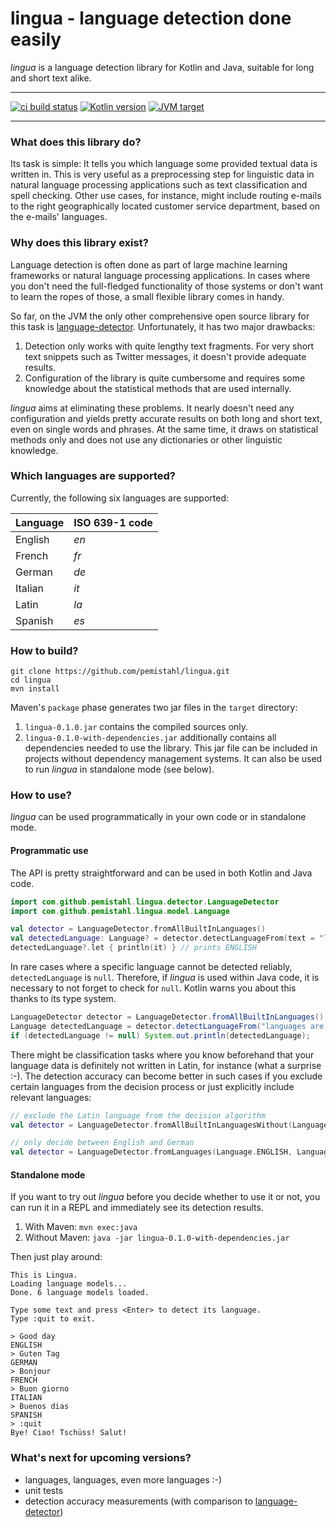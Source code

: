 # lingua - language detection done easily
*lingua* is a language detection library for Kotlin and Java, suitable for long and short text alike.
___
[![ci build status][travis ci badge]][travis ci url]
[![Kotlin version][Kotlin version badge]][Kotlin url]
[![JVM target][JVM target badge]][JVM target url]
___

### What does this library do?
Its task is simple: It tells you which language some provided textual data is written in. This is very useful as a preprocessing step for linguistic data in natural language processing applications such as text classification and spell checking. Other use cases, for instance, might include routing e-mails to the right geographically located customer service department, based on the e-mails' languages.

### Why does this library exist?
Language detection is often done as part of large machine learning frameworks or natural language processing applications. In cases where you don't need the full-fledged functionality of those systems or don't want to learn the ropes of those, a small flexible library comes in handy. 

So far, on the JVM the only other comprehensive open source library for this task is [language-detector](https://github.com/optimaize/language-detector). Unfortunately, it has two major drawbacks:
 
1. Detection only works with quite lengthy text fragments. For very short text snippets such as Twitter messages, it doesn't provide adequate results.
2. Configuration of the library is quite cumbersome and requires some knowledge about the statistical methods that are used internally.

*lingua* aims at eliminating these problems. It nearly doesn't need any configuration and yields pretty accurate results on both long and short text, even on single words and phrases. At the same time, it draws on statistical methods only and does not use any dictionaries or other linguistic knowledge.

### Which languages are supported?

Currently, the following six languages are supported:

| Language | ISO 639-1 code |
| -------- | -------------- |
| English  | *en*           |
| French   | *fr*           |
| German   | *de*           |
| Italian  | *it*           |
| Latin    | *la*           |
| Spanish  | *es*           |

### How to build?
```
git clone https://github.com/pemistahl/lingua.git
cd lingua
mvn install
```
Maven's `package` phase generates two jar files in the `target` directory:
1. `lingua-0.1.0.jar` contains the compiled sources only.
2. `lingua-0.1.0-with-dependencies.jar` additionally contains all dependencies needed to use the library. This jar file can be included in projects without dependency management systems. It can also be used to run *lingua* in standalone mode (see below).

### How to use?
*lingua* can be used programmatically in your own code or in standalone mode.

#### Programmatic use
The API is pretty straightforward and can be used in both Kotlin and Java code.

```kotlin
import com.github.pemistahl.lingua.detector.LanguageDetector
import com.github.pemistahl.lingua.model.Language

val detector = LanguageDetector.fromAllBuiltInLanguages()
val detectedLanguage: Language? = detector.detectLanguageFrom(text = "languages are awesome")
detectedLanguage?.let { println(it) } // prints ENGLISH
```

In rare cases where a specific language cannot be detected reliably, `detectedLanguage` is `null`. Therefore, if *lingua* is used within Java code, it is necessary to not forget to check for `null`. Kotlin warns you about this thanks to its type system.

```java
LanguageDetector detector = LanguageDetector.fromAllBuiltInLanguages();
Language detectedLanguage = detector.detectLanguageFrom("languages are awesome");
if (detectedLanguage != null) System.out.println(detectedLanguage);
```

There might be classification tasks where you know beforehand that your language data is definitely not written in Latin, for instance (what a surprise :-). The detection accuracy can become better in such cases if you exclude certain languages from the decision process or just explicitly include relevant languages:
```kotlin
// exclude the Latin language from the decision algorithm
val detector = LanguageDetector.fromAllBuiltInLanguagesWithout(Language.LATIN)

// only decide between English and German
val detector = LanguageDetector.fromLanguages(Language.ENGLISH, Language.GERMAN)
```

#### Standalone mode
If you want to try out *lingua* before you decide whether to use it or not, you can run it in a REPL and immediately see its detection results.
1. With Maven: `mvn exec:java`
2. Without Maven: `java -jar lingua-0.1.0-with-dependencies.jar`

Then just play around:

```
This is Lingua.
Loading language models...
Done. 6 language models loaded.

Type some text and press <Enter> to detect its language.
Type :quit to exit.

> Good day
ENGLISH
> Guten Tag
GERMAN
> Bonjour
FRENCH
> Buon giorno
ITALIAN
> Buenos dias
SPANISH
> :quit
Bye! Ciao! Tschüss! Salut!
```

### What's next for upcoming versions?
- languages, languages, even more languages :-)
- unit tests
- detection accuracy measurements (with comparison to [language-detector](https://github.com/optimaize/language-detector))

[travis ci badge]: https://travis-ci.org/pemistahl/lingua.svg?branch=master
[travis ci url]: https://travis-ci.org/pemistahl/lingua
[Kotlin version badge]: https://img.shields.io/badge/Kotlin-1.3-blue.svg
[Kotlin url]: https://kotlinlang.org/docs/reference/whatsnew13.html
[JVM target badge]: https://img.shields.io/badge/JVM%20target-1.6+-yellowgreen.svg
[JVM target url]: https://www.oracle.com/technetwork/java/javase/java-archive-downloads-javase6-419409.html
